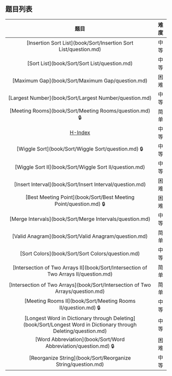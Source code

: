 ## 题目列表  
| 题目 | 难度 |  
|:---:|:---:|  
| [Insertion Sort List](book/Sort/Insertion Sort List/question.md) | 中等 |   
| [Sort List](book/Sort/Sort List/question.md) | 中等 |   
| [Maximum Gap](book/Sort/Maximum Gap/question.md) | 困难 |   
| [Largest Number](book/Sort/Largest Number/question.md) | 中等 |   
| [Meeting Rooms](book/Sort/Meeting Rooms/question.md) :lock: | 简单 |   
| [H-Index](book/Sort/H-Index/question.md) | 中等 |   
| [Wiggle Sort](book/Sort/Wiggle Sort/question.md) :lock: | 中等 |   
| [Wiggle Sort II](book/Sort/Wiggle Sort II/question.md) | 中等 |   
| [Insert Interval](book/Sort/Insert Interval/question.md) | 困难 |   
| [Best Meeting Point](book/Sort/Best Meeting Point/question.md) :lock: | 困难 |   
| [Merge Intervals](book/Sort/Merge Intervals/question.md) | 中等 |   
| [Valid Anagram](book/Sort/Valid Anagram/question.md) | 简单 |   
| [Sort Colors](book/Sort/Sort Colors/question.md) | 中等 |   
| [Intersection of Two Arrays II](book/Sort/Intersection of Two Arrays II/question.md) | 简单 |   
| [Intersection of Two Arrays](book/Sort/Intersection of Two Arrays/question.md) | 简单 |   
| [Meeting Rooms II](book/Sort/Meeting Rooms II/question.md) :lock: | 中等 |   
| [Longest Word in Dictionary through Deleting](book/Sort/Longest Word in Dictionary through Deleting/question.md) | 中等 |   
| [Word Abbreviation](book/Sort/Word Abbreviation/question.md) :lock: | 困难 |   
| [Reorganize String](book/Sort/Reorganize String/question.md) | 中等 |   
